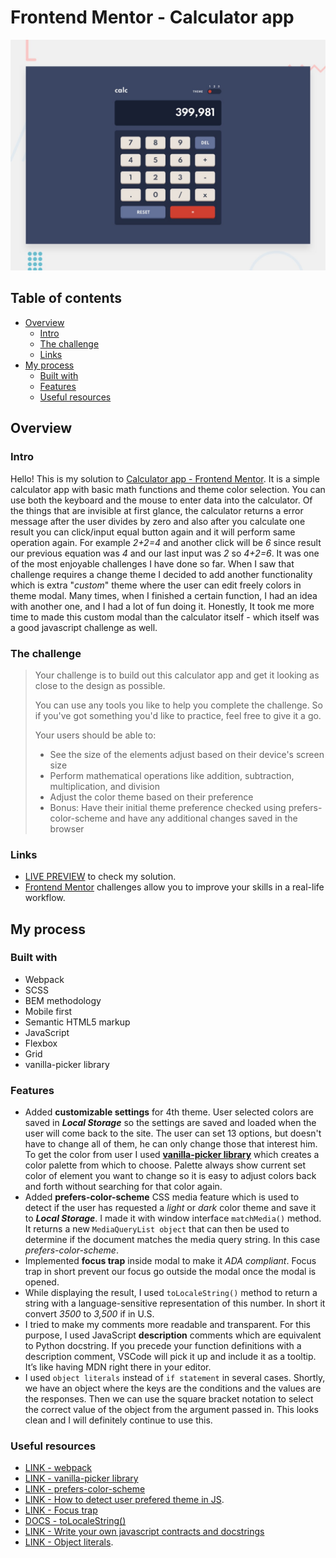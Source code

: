# Frontend Mentor - Calculator app

![Design preview for the Calculator app coding challenge](./design/desktop-preview.jpg)

## Table of contents

- [Overview](#overview)
  - [Intro](#intro)
  - [The challenge](#the-challenge)
  - [Links](#links)
- [My process](#my-process)
  - [Built with](#built-with)
  - [Features](#features)
  - [Useful resources](#useful-resources)

## Overview

### Intro
Hello! This is my solution to [Calculator app - Frontend Mentor](https://www.frontendmentor.io/challenges/calculator-app-9lteq5N29). It is a simple calculator app with basic math functions and theme color selection. You can use both the keyboard and the mouse to enter data into the calculator. Of the things that are invisible at first glance, the calculator returns a error message after the user divides by zero and also after you calculate one result you can click/input equal button again and it will perform same operation again. For example *2+2=4* and another click will be *6* since result our previous equation was *4* and our last input was *2* so *4+2=6*. It was one of the most enjoyable challenges I have done so far. When I saw that challenge requires a change theme I decided to add another functionality which is extra "*custom*" theme where the user can edit freely colors in theme modal. Many times, when I finished a certain function, I had an idea with another one, and I had a lot of fun doing it. Honestly, It took me more time to made this custom modal than the calculator itself - which itself was a good javascript challenge as well.

### The challenge

>Your challenge is to build out this calculator app and get it looking as close to the design as possible.
>
>You can use any tools you like to help you complete the challenge. So if you've got something you'd like to practice, feel free to give it a go.
>
>Your users should be able to:
>
>- See the size of the elements adjust based on their device's screen size
>- Perform mathematical operations like addition, subtraction, multiplication, and division
>- Adjust the color theme based on their preference
>- Bonus: Have their initial theme preference checked using prefers-color-scheme and have any additional changes saved in the browser

### Links

- [LIVE PREVIEW](https://calculator-tediko.netlify.app/) to check my solution.
- [Frontend Mentor](https://www.frontendmentor.io) challenges allow you to improve your skills in a real-life workflow.

## My process

### Built with

 - Webpack
 - SCSS
 - BEM methodology
 - Mobile first
 - Semantic HTML5 markup
 - JavaScript
 - Flexbox
 - Grid
 - vanilla-picker library

### Features

- Added **customizable settings** for 4th theme. User selected colors are saved in ***Local Storage*** so the settings are saved and loaded when the user will come back to the site. The user can set 13 options, but doesn't have to change all of them, he can only change those that interest him. To get the color from user I used [**vanilla-picker library**](https://vanilla-picker.js.org/?fbclid=IwAR03FvlXZmEnrPI6_NJAHwD056kdFzlze2lE5TGUCkB0P-_sOHerHNpnFtY) which creates a color palette from which to choose. Palette always show current set color of element you want to change so it is easy to adjust colors back and forth without searching for that color again. 
- Added **prefers-color-scheme** CSS media feature which is used to detect if the user has requested a *light* or *dark* color theme and save it to ***Local Storage***. I made it with window interface `matchMedia()` method. It returns a new `MediaQueryList object` that can then be used to determine if the document matches the media query string. In this case *prefers-color-scheme*.
- Implemented **focus trap** inside modal to make it *ADA compliant*. Focus trap in short prevent our focus go outside the modal once the modal is opened.
- While displaying the result, I used `toLocaleString()` method to return a string with a language-sensitive representation of this number. In short it convert *3500* to *3,500* if in U.S.
- I tried to make my comments more readable and transparent. For this purpose, I used JavaScript **description** comments which are equivalent to Python docstring. If you precede your function definitions with a description comment, VSCode will pick it up and include it as a tooltip. It’s like having MDN right there in your editor.
- I used `object literals` instead of `if statement` in several cases. Shortly, we have an object where the keys are the conditions and the values are the responses. Then we can use the square bracket notation to select the correct value of the object from the argument passed in. This looks clean and I will definitely continue to use this.

### Useful resources
 - [LINK - webpack](https://laravel-mix.com/docs/6.0/what-is-mix)
 - [LINK - vanilla-picker library](https://vanilla-picker.js.org/?fbclid=IwAR03FvlXZmEnrPI6_NJAHwD056kdFzlze2lE5TGUCkB0P-_sOHerHNpnFtY)
 - [LINK - prefers-color-scheme](https://developer.mozilla.org/en-US/docs/Web/CSS/@media/prefers-color-scheme)
 - [LINK - How to detect user prefered theme in JS](https://ourcodeworld.com/articles/read/1114/how-to-detect-if-the-user-prefers-a-light-or-dark-color-schema-in-the-browser-with-javascript-and-css).
 - [LINK - Focus trap](https://uxdesign.cc/how-to-trap-focus-inside-modal-to-make-it-ada-compliant-6a50f9a70700)
 - [DOCS - toLocaleString()](https://developer.mozilla.org/en-US/docs/Web/JavaScript/Reference/Global_Objects/Number/toLocaleString)
 - [LINK - Write your own javascript contracts and docstrings](https://dev.to/stephencweiss/write-your-own-javascript-contracts-and-docstrings-42ho)
 - [LINK - Object literals](https://betterprogramming.pub/dont-use-if-else-and-switch-in-javascript-use-object-literals-c54578566ba0).